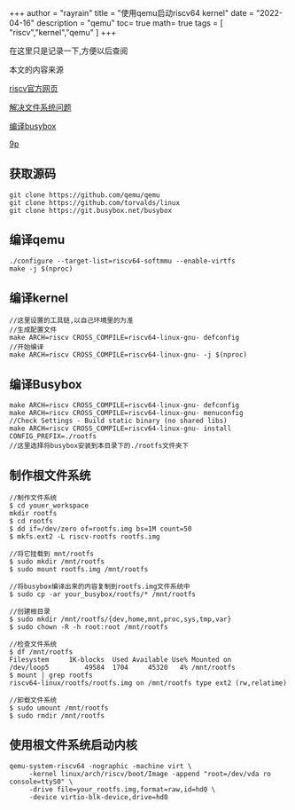 +++
author = "rayrain"
title = "使用qemu启动riscv64 kernel"
date = "2022-04-16"
description = "qemu"
toc= true
math= true
tags = [
    "riscv","kernel","qemu"
]
+++



在这里只是记录一下,方便以后查阅

本文的内容来源

[riscv官方网页](https://risc-v-getting-started-guide.readthedocs.io/en/latest/linux-qemu.html) 

[解决文件系统问题](https://github.com/riscv-admin/risc-v-getting-started-guide/issues/29)

[编译busybox](https://www.cnblogs.com/jzcn/p/14932093.html)

[9p](https://wiki.qemu.org/Documentation/9psetup)

## 获取源码

```
git clone https://github.com/qemu/qemu
git clone https://github.com/torvalds/linux
git clone https://git.busybox.net/busybox
```

## 编译qemu

```
./configure --target-list=riscv64-softmmu --enable-virtfs
make -j $(nproc)
```

## 编译kernel

```
//这里设置的工具链,以自己环境里的为准
//生成配置文件
make ARCH=riscv CROSS_COMPILE=riscv64-linux-gnu- defconfig
//开始编译
make ARCH=riscv CROSS_COMPILE=riscv64-linux-gnu- -j $(nproc)
```

## 编译Busybox

```
make ARCH=riscv CROSS_COMPILE=riscv64-linux-gnu- defconfig
make ARCH=riscv CROSS_COMPILE=riscv64-linux-gnu- menuconfig
//Check Settings - Build static binary (no shared libs)
make ARCH=riscv CROSS_COMPILE=riscv64-linux-gnu- install CONFIG_PREFIX=./rootfs
//这里选择将busybox安装到本目录下的./rootfs文件夹下
```

## 制作根文件系统

```
//制作文件系统
$ cd youer_workspace
mkdir rootfs
$ cd rootfs
$ dd if=/dev/zero of=rootfs.img bs=1M count=50
$ mkfs.ext2 -L riscv-rootfs rootfs.img

//将它挂载到 mnt/rootfs
$ sudo mkdir /mnt/rootfs
$ sudo mount rootfs.img /mnt/rootfs

//将busybox编译出来的内容复制到rootfs.img文件系统中
$ sudo cp -ar your_busybox/rootfs/* /mnt/rootfs

//创建根目录
$ sudo mkdir /mnt/rootfs/{dev,home,mnt,proc,sys,tmp,var}
$ sudo chown -R -h root:root /mnt/rootfs
```

```
//检查文件系统
$ df /mnt/rootfs
Filesystem     1K-blocks  Used Available Use% Mounted on
/dev/loop5         49584  1704     45320   4% /mnt/rootfs
$ mount | grep rootfs
riscv64-linux/rootfs/rootfs.img on /mnt/rootfs type ext2 (rw,relatime)

//卸载文件系统
$ sudo umount /mnt/rootfs
$ sudo rmdir /mnt/rootfs
```



## 使用根文件系统启动内核

```
qemu-system-riscv64 -nographic -machine virt \
     -kernel linux/arch/riscv/boot/Image -append "root=/dev/vda ro console=ttyS0" \
     -drive file=your_rootfs.img,format=raw,id=hd0 \
     -device virtio-blk-device,drive=hd0
```

